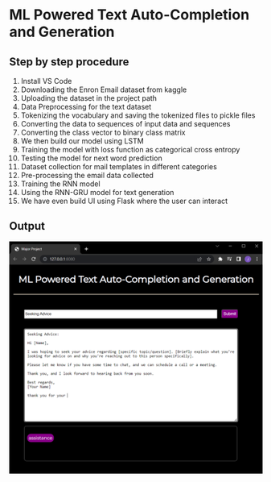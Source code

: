 # ML Powered Text Auto-Completion and Generation

## Step by step procedure
1. Install VS Code
2. Downloading the Enron Email dataset from kaggle
3. Uploading the dataset in the project path
4. Data Preprocessing for the text dataset
5. Tokenizing the vocabulary and saving the tokenized files to pickle files
6. Converting the data to sequences of input data and sequences
7. Converting the class vector to binary class matrix
8. We then build our model using LSTM 
9. Training the model with loss function as categorical cross entropy
10. Testing the model for next word prediction
11. Dataset collection for mail templates in different categories
12. Pre-processing the email data collected
13. Training the RNN model
14. Using the RNN-GRU model for text generation
15. We have even build UI using Flask where the user can interact

## Output
![page.png](page.png)

